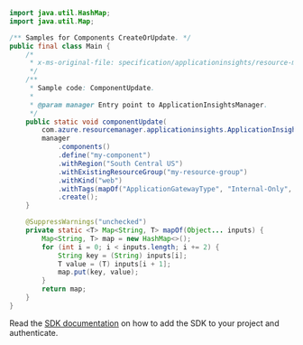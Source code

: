 ```java
import java.util.HashMap;
import java.util.Map;

/** Samples for Components CreateOrUpdate. */
public final class Main {
    /*
     * x-ms-original-file: specification/applicationinsights/resource-manager/Microsoft.Insights/stable/2020-02-02/examples/ComponentsUpdate.json
     */
    /**
     * Sample code: ComponentUpdate.
     *
     * @param manager Entry point to ApplicationInsightsManager.
     */
    public static void componentUpdate(
        com.azure.resourcemanager.applicationinsights.ApplicationInsightsManager manager) {
        manager
            .components()
            .define("my-component")
            .withRegion("South Central US")
            .withExistingResourceGroup("my-resource-group")
            .withKind("web")
            .withTags(mapOf("ApplicationGatewayType", "Internal-Only", "BillingEntity", "Self"))
            .create();
    }

    @SuppressWarnings("unchecked")
    private static <T> Map<String, T> mapOf(Object... inputs) {
        Map<String, T> map = new HashMap<>();
        for (int i = 0; i < inputs.length; i += 2) {
            String key = (String) inputs[i];
            T value = (T) inputs[i + 1];
            map.put(key, value);
        }
        return map;
    }
}
```

Read the [SDK documentation](https://github.com/Azure/azure-sdk-for-java/blob/azure-resourcemanager-applicationinsights_1.0.0-beta.4/sdk/applicationinsights/azure-resourcemanager-applicationinsights/README.md) on how to add the SDK to your project and authenticate.
